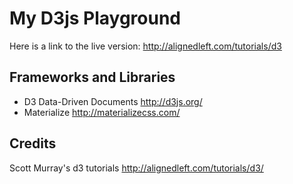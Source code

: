 # My D3js Playground

Here is a link to the live version:
http://alignedleft.com/tutorials/d3

## Frameworks and Libraries

* D3 Data-Driven Documents http://d3js.org/
* Materialize http://materializecss.com/

## Credits

Scott Murray's d3 tutorials http://alignedleft.com/tutorials/d3/
